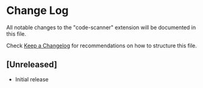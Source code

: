 # Change Log

All notable changes to the "code-scanner" extension will be documented in this file.

Check [Keep a Changelog](http://keepachangelog.com/) for recommendations on how to structure this file.

## [Unreleased]

- Initial release